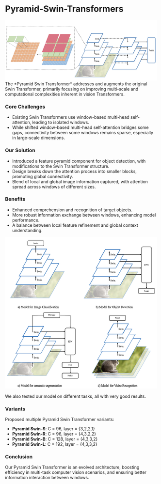 # Pyramid-Swin-Transformers

<img src="/images/block.png" width="500" height="200" />
The *Pyramid Swin Transformer* addresses and augments the original Swin Transformer, primarily focusing on improving multi-scale and computational complexities inherent in vision Transformers.

### Core Challenges
- Existing Swin Transformers use window-based multi-head self-attention, leading to isolated windows.
- While shifted window-based multi-head self-attention bridges some gaps, connectivity between some windows remains sparse, especially in large-scale dimensions.

### Our Solution
- Introduced a feature pyramid component for object detection, with modifications to the Swin Transformer structure.
- Design breaks down the attention process into smaller blocks, promoting global connectivity.
- Blend of local and global image information captured, with attention spread across windows of different sizes.

### Benefits
- Enhanced comprehension and recognition of target objects.
- More robust information exchange between windows, enhancing model performance.
- A balance between local feature refinement and global context understanding.

<img src="/images/swin.png" width="500" height="500" />

We also tested our model on different tasks, all with very good results.


### Variants
Proposed multiple Pyramid Swin Transformer variants:
- **Pyramid Swin-S**: C = 96, layer = {3,2,2,1}
- **Pyramid Swin-R**: C = 96, layer = {4,3,2,2}
- **Pyramid Swin-B**: C = 128, layer = {4,3,3,2}
- **Pyramid Swin-L**: C = 192, layer = {4,3,3,2}

### Conclusion
Our Pyramid Swin Transformer is an evolved architecture, boosting efficiency in multi-task computer vision scenarios, and ensuring better information interaction between windows.



